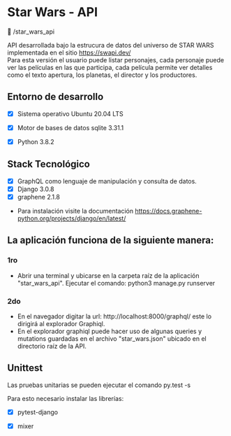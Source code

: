 # Star Wars - API

:open_file_folder: /star_wars_api

API desarrollada bajo la estrucura de datos del universo de STAR WARS implementada en el sitio https://swapi.dev/  
Para esta versión el usuario puede listar personajes, cada personaje puede ver las películas en las que participa,
cada película permite ver detalles como el texto apertura, los planetas, el director y los productores.

## Entorno de desarrollo

* [x]  Sistema operativo Ubuntu 20.04 LTS
* [x]  Motor de bases de datos sqlite 3.31.1
* [x]  Python 3.8.2


## Stack Tecnológico

* [x] GraphQL como lenguaje de manipulación y consulta de datos.
* [x] Django 3.0.8
* [x] graphene 2.1.8

* Para instalación visite la documentación
    https://docs.graphene-python.org/projects/django/en/latest/


## La aplicación funciona de la siguiente manera:

### 1ro 
- Abrir una terminal y ubicarse en la carpeta raíz de la aplicación "star_wars_api". 
  Ejecutar el comando: python3 manage.py runserver

### 2do
- En el navegador digitar la url: http://localhost:8000/graphql/ este lo dirigirá al explorador Graphiql.
- En el explorador graphiql puede hacer uso de algunas queries y mutations guardadas en el archivo "star_wars.json"     ubicado en el directorio raíz de la API.


## Unittest
Las pruebas unitarias se pueden ejecutar el comando 
  py.test -s

Para esto necesario instalar las librerías:
* [x] pytest-django
* [x] mixer


